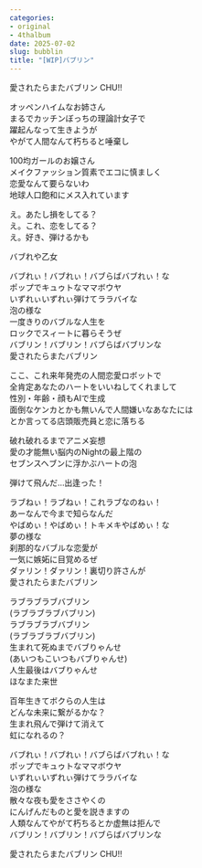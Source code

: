 ```yaml
---
categories:
- original
- 4thalbum
date: 2025-07-02
slug: bubblin
title: "[WIP]バブリン"
---
```


愛されたらまたバブリン CHU!!

オッペンハイムなお姉さん  
まるでカッチンぼっちの理論計女子で  
躍起んなって生きようが  
やがて人間なんて朽ちると唾棄し

100均ガールのお嬢さん  
メイクファッション質素でエコに慎ましく  
恋愛なんて要らないわ  
地球人口飽和にメス入れています

え。あたし損をしてる？  
え。これ、恋をしてる？  
え。好き、弾けるかも

バブれや乙女

バブれぃ！バブれぃ！バブらばバブれぃ！な  
ポップでキュゥトなママボウヤ  
いずれぃいずれぃ弾けてララバイな  
泡の様な  
一度きりのバブルな人生を  
ロックでスィートに暮らそうぜ  
バブリン！バブリン！バブらばバブリンな  
愛されたらまたバブリン

ここ、これ来年発売の人間恋愛ロボットで  
全肯定あなたのハートをいいねしてくれまして  
性別・年齢・顔もAIで生成  
面倒なケンカとかも無いんで人間嫌いなあなたには  
とか言ってる店頭販売員と恋に落ちる

破れ破れるまでアニメ妄想  
愛の才能無い脳内のNightの最上階の  
セブンスヘブンに浮かぶハートの泡

弾けて飛んだ…出逢った！

ラブねぃ！ラブねぃ！これラブなのねぃ！  
あーなんで今まで知らなんだ  
やばめぃ！やばめぃ！トキメキやばめぃ！な  
夢の様な  
刹那的なバブルな恋愛が  
一気に嫉妬に目覚めるぜ  
ダァリン！ダァリン！裏切り許さんが  
愛されたらまたバブリン

ラブラブラブバブリン  
(ラブラブラブバブリン)  
ラブラブラブバブリン  
(ラブラブラブバブリン)  
生まれて死ぬまでバブりゃんせ  
(あいつもこいつもバブりゃんせ)  
人生最後はバブりゃんせ  
ほなまた来世

百年生きてボクらの人生は  
どんな未来に繋がるかな？  
生まれ飛んで弾けて消えて  
虹になれるの？

バブれぃ！バブれぃ！バブらばバブれぃ！な  
ポップでキュゥトなママボウヤ  
いずれぃいずれぃ弾けてララバイな  
泡の様な  
散々な夜も愛をささやくの  
にんげんだものと愛を説きますの  
人類なんてやがて朽ちるとか虚無は拒んで  
バブリン！バブリン！バブらばバブリンな

愛されたらまたバブリン CHU!!